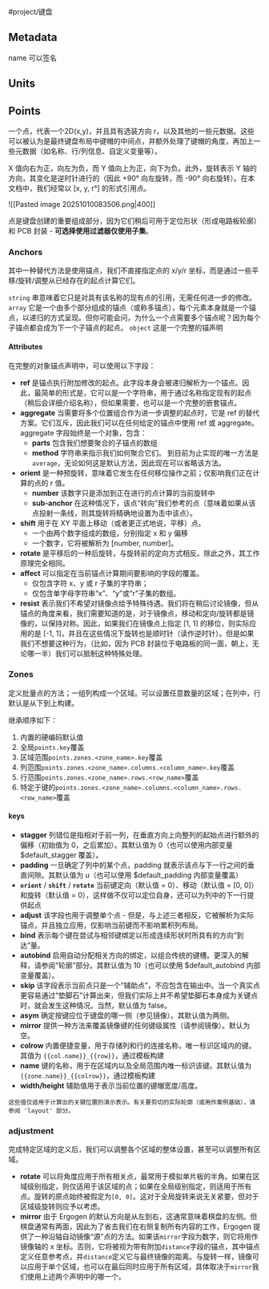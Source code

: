 #project/键盘 


## Metadata
name 可以签名


## Units









## Points

一个点，代表一个2D(x,y)，并且具有选装方向 r，以及其他的一些元数据。这些可以被认为是最终键盘布局中键帽的中间点，并额外处理了键帽的角度，再加上一些元数据（如名称、行/列信息、自定义变量等）。

X 值向右为正，向左为负，而 Y 值向上为正，向下为负。此外，旋转表示 Y 轴的方向，其变化是逆时针进行的（因此 +90° 向左旋转，而 -90° 向右旋转）。在本文档中，我们经常以 [x, y, r°] 的形式引用点。


![[Pasted image 20251010083506.png|400]]


点是键盘创建的重要组成部分，因为它们稍后可用于定位形状（形成电路板轮廓）和 PCB 封装 - **可选择使用过滤器仅使用子集**。


### Anchors
其中一种替代方法是使用锚点，我们不直接指定点的 x/y/r 坐标，而是通过一些平移/旋转/调整从已经存在的起点计算它们。

`string`  串意味着它只是对具有该名称的现有点的引用，无需任何进一步的修改。
`array`   它是一个由多个部分组成的锚点（或称多锚点），每个元素本身就是一个锚点，以递归的方式呈现。但你可能会问，为什么一个点需要多个锚点呢？因为每个子锚点都会成为下一个子锚点的起点。
`object`  这是一个完整的锚声明

#### Attributes
在完整的对象锚点声明中，可以使用以下字段：

- **ref**  是锚点执行附加修改的起点。此字段本身会被递归解析为一个锚点。因此，最简单的形式是，它可以是一个字符串，用于通过名称指定现有的起点（稍后会详细介绍名称），但如果需要，也可以是一个完整的嵌套锚点。
- **aggregate**  当需要将多个位置组合作为进一步调整的起点时，它是 ref 的替代方案。它们互斥，因此我们可以在任何给定的锚点中使用 ref 或 aggregate。aggregate 字段始终是一个对象，包含：
	- **parts** 包含我们想要聚合的子锚点的数组
	- **method** 字符串来指示我们如何聚合它们。
	  到目前为止实现的唯一方法是`average`，无论如何这是默认方法，因此现在可以省略该方法。
- **orient** 是一种预旋转，意味着它发生在任何移位操作之前；仅影响我们正在计算的点的 r 值。
	- **number** 该数字只是添加到正在进行的点计算的当前旋转中
	- **sub-anchor** 在这种情况下，该点“转向”我们参考的点（意味着如果从该点投射一条线，则其旋转将精确地设置为击中该点）。
- **shift**  用于在 XY 平面上移动（或者更正式地说，平移）点。
	- 一个由两个数字组成的数组，分别指定 x 和 y 偏移
	- 一个数字，它将被解析为 [number, number]。
- **rotate**  是平移后的一种后旋转，与旋转前的定向方式相反。除此之外，其工作原理完全相同。
- **affect**   可以指定在当前锚点计算期间要影响的字段的覆盖。
	- 仅包含字符 x、y 或 r 子集的字符串；
	- 仅包含单字母字符串“x”、“y”或“r”子集的数组。
- **resist**  表示我们不希望对镜像点给予特殊待遇。我们将在稍后讨论镜像，但从锚点的角度来看，我们需要知道的是，对于镜像点，移动和定向/旋转都是镜像的，以保持对称。因此，如果我们在镜像点上指定 [1, 1] 的移位，则实际应用的是 [-1, 1]，并且在这些情况下旋转也是顺时针（读作逆时针）。但是如果我们不想要这种行为，（比如，因为 PCB 封装位于电路板的同一面，朝上，无论哪一半）我们可以抵制这种特殊处理。

### Zones
定义批量点的方法；一组列构成一个区域。可以设置任意数量的区域；在列中，行默认是从下到上构建。

继承顺序如下：
1. 内置的硬编码默认值
2. 全局`points.key`覆盖
3. 区域范围`points.zones.<zone_name>.key`覆盖
4. 列范围`points.zones.<zone_name>.columns.<column_name>.key`覆盖
5. 行范围`points.zones.<zone_name>.rows.<row_name>`覆盖
6. 特定于键的`points.zones.<zone_name>.columns.<column_name>.rows.<row_name>`覆盖

#### keys

- **stagger**  列错位是指相对于前一列，在垂直方向上向整列的起始点进行额外的偏移（初始值为 0，之后累加）。其默认值为 0（也可以使用内部变量 $default_stagger 覆盖）。
- **padding**  一旦确定了列中的某个点，padding 就表示该点与下一行之间的垂直间隙。其默认值为 u（也可以使用 $default_padding 内部变量覆盖）
- **`orient`** / **`shift`** / **`rotate`** 当前键定向（默认值 = 0）、移动（默认值 = [0, 0]）和旋转（默认值 = 0），这样做不仅可以定位自身，还可以为列中的下一行提供起点
- **adjust**  该字段也用于调整单个点 - 但是，与上述三者相反，它被解析为实际锚点，并且独立应用，仅影响当前键而不影响累积列布局。
- **bind**  表示每个键在尝试与相邻键绑定以形成连续形状时所具有的方向“到达”量。
- **autobind**  启用自动分配相关方向的绑定，以组合传统的键槽。更深入的解释，请参阅“轮廓”部分。其默认值为 10（也可以使用 $default_autobind 内部变量覆盖）。
- **skip**  该字段表示当前点只是一个“辅助点”，不应包含在输出中。当一个真实点更容易通过“垫脚石”计算出来，但我们实际上并不希望垫脚石本身成为关键点时，就会发生这种情况。当然，默认值为 false。
- **asym** 确定按键应位于键盘的哪一侧（参见镜像）。其默认值为两侧。
- **mirror** 提供一种方法来覆盖镜像键的任何键级属性（请参阅镜像）。默认为空。
- **colrow** 内置便捷变量，用于存储列和行的连接名称，唯一标识区域内的键。其值为 `{{col.name}}_{{row}}`，通过模板构建
- **name** 键的名称，用于在区域内以及全局范围内唯一标识该键。其默认值为 `{{zone.name}}_{{colrow}}`，通过模板构建
- **width/height**  辅助值用于表示当前位置的键帽宽度/高度。
```note-caution
这些值仅适用于计算出的关键位置的演示表示。有关要剪切的实际轮廓（或用作案例基础），请参阅 'layout' 部分。
```


### adjustment

完成特定区域的定义后，我们可以调整各个区域的整体设置，甚至可以调整所有区域。

- **rotate**  可以将角度应用于所有相关点，最常用于模拟单片板的半角。如果在区域级别指定，则仅适用于该区域的点；如果在全局级别指定，则适用于所有点。旋转的原点始终被假定为`[0, 0]`。这对于全局旋转来说无关紧要，但对于区域级旋转则应予以考虑。
- **mirror**  由于 Ergogen 的默认方向是从左到右，这通常意味着棋盘的左侧。但棋盘通常有两面，因此为了省去我们在右侧复制所有内容的工作，Ergogen 提供了一种沿轴自动镜像“源”点的方法。如果该`mirror`字段为数字，则它将用作镜像轴的 x 坐标。否则，它将被视为带有附加`distance`字段的锚点，其中锚点定义任意参考点，并`distance`定义它与最终镜像的距离。与旋转一样，镜像可以应用于单个区域，也可以在最后同时应用于所有区域，具体取决于`mirror`我们使用上述两个声明中的哪一个。




















